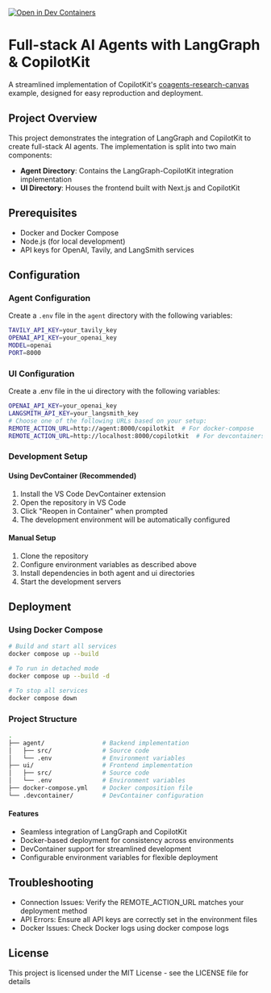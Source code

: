 [![Open in Dev Containers](https://img.shields.io/static/v1?label=Dev%20Containers&message=Open&color=blue)](https://vscode.dev/redirect?url=vscode://ms-vscode-remote.remote-containers/cloneInVolume?url=https://github.com/neuralware/copilotkit-research-canvas)

# Full-stack AI Agents with LangGraph & CopilotKit

A streamlined implementation of CopilotKit's [coagents-research-canvas](https://github.com/CopilotKit/CopilotKit/tree/main/examples/coagents-research-canvas) example, designed for easy reproduction and deployment.

## Project Overview

This project demonstrates the integration of LangGraph and CopilotKit to create full-stack AI agents. The implementation is split into two main components:

- **Agent Directory**: Contains the LangGraph-CopilotKit integration implementation
- **UI Directory**: Houses the frontend built with Next.js and CopilotKit

## Prerequisites

- Docker and Docker Compose
- Node.js (for local development)
- API keys for OpenAI, Tavily, and LangSmith services

## Configuration

### Agent Configuration

Create a `.env` file in the `agent` directory with the following variables:

```sh
TAVILY_API_KEY=your_tavily_key
OPENAI_API_KEY=your_openai_key
MODEL=openai
PORT=8000
```

### UI Configuration

Create a .env file in the ui directory with the following variables:

```.sh
OPENAI_API_KEY=your_openai_key
LANGSMITH_API_KEY=your_langsmith_key
# Choose one of the following URLs based on your setup:
REMOTE_ACTION_URL=http://agent:8000/copilotkit  # For docker-compose
REMOTE_ACTION_URL=http://localhost:8000/copilotkit  # For devcontainers
```

### Development Setup

#### Using DevContainer (Recommended)

1. Install the VS Code DevContainer extension
2. Open the repository in VS Code
3. Click "Reopen in Container" when prompted
4. The development environment will be automatically configured

#### Manual Setup

1. Clone the repository
2. Configure environment variables as described above
3. Install dependencies in both agent and ui directories
4. Start the development servers

## Deployment

### Using Docker Compose

```sh
# Build and start all services
docker compose up --build

# To run in detached mode
docker compose up --build -d

# To stop all services
docker compose down
```

### Project Structure

```sh
.
├── agent/                # Backend implementation
│   ├── src/              # Source code
│   └── .env              # Environment variables
├── ui/                   # Frontend implementation
│   ├── src/              # Source code
│   └── .env              # Environment variables
├── docker-compose.yml    # Docker composition file
└── .devcontainer/        # DevContainer configuration
```

#### Features

- Seamless integration of LangGraph and CopilotKit
- Docker-based deployment for consistency across environments
- DevContainer support for streamlined development
- Configurable environment variables for flexible deployment

## Troubleshooting

- Connection Issues: Verify the REMOTE_ACTION_URL matches your deployment method
- API Errors: Ensure all API keys are correctly set in the environment files
- Docker Issues: Check Docker logs using docker compose logs

## License
This project is licensed under the MIT License - see the LICENSE file for details